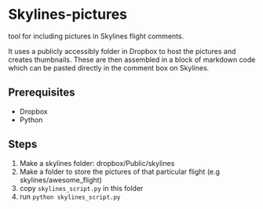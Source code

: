 # Skylines-pictures
tool for including pictures in Skylines flight comments.

It uses a publicly accessibly folder in Dropbox to host the pictures and creates thumbnails. These are then assembled in a block of markdown code which can be pasted directly in the comment box on Skylines.

## Prerequisites
- Dropbox
- Python

## Steps
1. Make a skylines folder: dropbox/Public/skylines
2. Make a folder to store the pictures of that particular flight (e.g skylines/awesome_flight)
3. copy `skylines_script.py` in this folder
4. run `python skylines_script.py`
